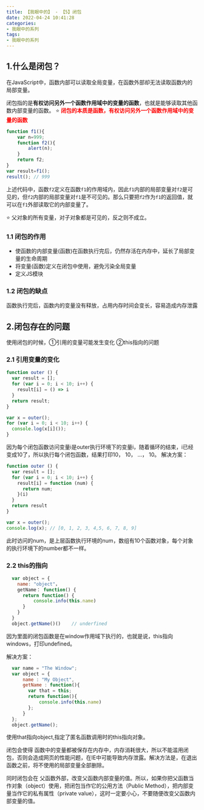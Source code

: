 ```yaml
---
title: 【我眼中的】 - 【5】闭包
date: 2022-04-24 10:41:28
categories:
- 我眼中的系列
tags:
- 我眼中的系列
---
```


## 1.什么是闭包？

在JavaScript中，函数内部可以读取全局变量，在函数外部却无法读取函数内的局部变量。

闭包指的是<b>有权访问另外一个函数作用域中的变量的函数</b>，也就是能够读取其他函数内部变量的函数。
⭐ <b style="color:red;">闭包的本质是函数，有权访问另外一个函数作用域中的变量的函数</b>

```javascript
function f1(){
    var n=999; 
    function f2(){
        alert(n);
    }
    return f2;
}
var result=f1();
result(); // 999
```
上述代码中，函数```f2```定义在函数```f1```的作用域内，因此```f1```内部的局部变量对```f2```是可见的，但```f2```内部的局部变量对```f1```是不可见的。那么只要把```f2```作为```f1```的返回值，就可以在```f1```外部读取它的内部变量了。

⭐ 父对象的所有变量，对子对象都是可见的，反之则不成立。

### 1.1 闭包的作用

+ 使函数的内部变量(函数)在函数执行完后，仍然存活在内存中，延长了局部变量的生命周期
+ 将变量(函数)定义在闭包中使用，避免污染全局变量
+ 定义JS模块

### 1.2 闭包的缺点
函数执行完后，函数内的变量没有释放，占用内存时间会变长，容易造成内存泄露

## 2.闭包存在的问题

使用闭包的时候，①引用的变量可能发生变化 ②this指向的问题

### 2.1 引用变量的变化

```javascript
function outer () {
  var result = [];
  for (var i = 0; i < 10; i++) {
    result[i] = () => i
  }
  return result;
}

var x = outer();
for (var i = 0; i < 10; i++) {
  console.log(x[i]());
}
```
因为每个闭包函数访问变量i是outer执行环境下的变量i，随着循环的结束，i已经变成10了，所以执行每个闭包函数，结果打印10， 10， ...， 10。
解决方案：
```javascript
function outer () {
  var result = [];
  for (var i = 0; i < 10; i++) {
    result[i] = function (num) {
      return num;
    }(i)
  }
  return result
}

var x = outer();
console.log(x); // [0, 1, 2, 3, 4,5, 6, 7, 8, 9]
```
此时访问的num，是上层函数执行环境的num，数组有10个函数对象，每个对象的执行环境下的number都不一样。

### 2.2  this的指向

```javascript
  var object = {
    name: "object"，
    getName： function() {
      return function() {
          console.info(this.name)
      }
    }
  }
  object.getName()()    // underfined
```
因为里面的闭包函数是在window作用域下执行的，也就是说，this指向windows，打印undefined。

解决方案：
```javascript
  var name = "The Window";
  var object = {
      name : "My Object",
      getName : function(){
        var that = this;
        return function(){
            console.info(this.name)
        };
      }
  };
  object.getName();
```

使用that指向object,指定了匿名函数调用时的this指向对象。

闭包会使得 函数中的变量都被保存在内存中，内存消耗很大，所以不能滥用闭包，否则会造成网页的性能问题，在IE中可能导致内存泄露。解决方法是，在退出函数之前，将不使用的局部变量全部删除。

同时闭包会在 父函数外部，改变父函数内部变量的值。所以，如果你把父函数当作对象（object）使用，把闭包当作它的公用方法（Public Method），把内部变量当作它的私有属性（private value），这时一定要小心，不要随便改变父函数内部变量的值。